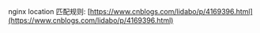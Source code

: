nginx location 匹配规则: [https://www.cnblogs.com/lidabo/p/4169396.html](https://www.cnblogs.com/lidabo/p/4169396.html)
